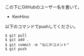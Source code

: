この下にGitHubのユーザー名を書いて，
- KenHino

以下のコマンドでpushしてください。
```
$ git pull
$ git add .
$ git commit -m "なにかコメント"
$ git push
```

